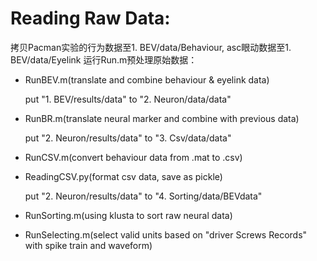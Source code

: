 # Reading Raw Data:
拷贝Pacman实验的行为数据至1. BEV/data/Behaviour, asc眼动数据至1. BEV/data/Eyelink
运行Run.m预处理原始数据：
* RunBEV.m(translate and combine behaviour & eyelink data)

  put "1. BEV/results/data" to "2. Neuron/data/data"
* RunBR.m(translate neural marker and combine with previous data)

  put "2. Neuron/results/data" to "3. Csv/data/data"
* RunCSV.m(convert behaviour data from .mat to .csv)
* ReadingCSV.py(format csv data, save as pickle)

  put "2. Neuron/results/data" to "4. Sorting/data/BEVdata"
* RunSorting.m(using klusta to sort raw neural data)
* RunSelecting.m(select valid units based on "driver Screws Records" with spike train and waveform)
